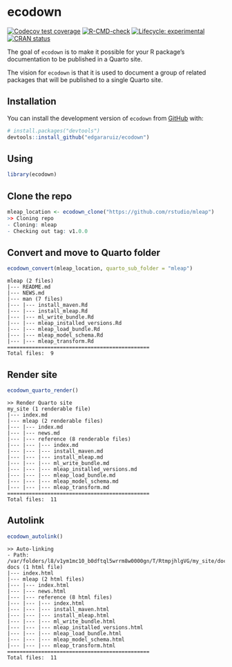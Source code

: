 
<!-- README.md is generated from README.Rmd. Please edit that file -->

# ecodown

<!-- badges: start -->

[![Codecov test
coverage](https://codecov.io/gh/edgararuiz/ecodown/branch/main/graph/badge.svg)](https://app.codecov.io/gh/edgararuiz/ecodown?branch=main)
[![R-CMD-check](https://github.com/edgararuiz/ecodown/workflows/R-CMD-check/badge.svg)](https://github.com/edgararuiz/ecodown/actions)
[![Lifecycle:
experimental](https://img.shields.io/badge/lifecycle-experimental-orange.svg)](https://lifecycle.r-lib.org/articles/stages.html#experimental)
[![CRAN
status](https://www.r-pkg.org/badges/version/ecodown)](https://CRAN.R-project.org/package=ecodown)
<!-- badges: end -->

The goal of `ecodown` is to make it possible for your R package’s
documentation to be published in a Quarto site.

The vision for `ecodown` is that it is used to document a group of
related packages that will be published to a single Quarto site.

## Installation

You can install the development version of `ecodown` from
[GitHub](https://github.com/) with:

``` r
# install.packages("devtools")
devtools::install_github("edgararuiz/ecodown")
```

## Using

``` r
library(ecodown)
```

## Clone the repo

``` r
mleap_location <- ecodown_clone("https://github.com/rstudio/mleap")
>> Cloning repo
- Cloning: mleap
- Checking out tag: v1.0.0
```

## Convert and move to Quarto folder

``` r
ecodown_convert(mleap_location, quarto_sub_folder = "mleap")
```

    mleap (2 files)
    |--- README.md
    |--- NEWS.md
    |--- man (7 files)
    |--- |--- install_maven.Rd
    |--- |--- install_mleap.Rd
    |--- |--- ml_write_bundle.Rd
    |--- |--- mleap_installed_versions.Rd
    |--- |--- mleap_load_bundle.Rd
    |--- |--- mleap_model_schema.Rd
    |--- |--- mleap_transform.Rd
    ============================================== 
    Total files:  9 

## Render site

``` r
ecodown_quarto_render()
```

    >> Render Quarto site
    my_site (1 renderable file)
    |--- index.md
    |--- mleap (2 renderable files)
    |--- |--- index.md
    |--- |--- news.md
    |--- |--- reference (8 renderable files)
    |--- |--- |--- index.md
    |--- |--- |--- install_maven.md
    |--- |--- |--- install_mleap.md
    |--- |--- |--- ml_write_bundle.md
    |--- |--- |--- mleap_installed_versions.md
    |--- |--- |--- mleap_load_bundle.md
    |--- |--- |--- mleap_model_schema.md
    |--- |--- |--- mleap_transform.md
    ============================================== 
    Total files:  11 

## Autolink

``` r
ecodown_autolink()
```

    >> Auto-linking
    - Path: /var/folders/l8/v1ym1mc10_b0dftql5wrrm8w0000gn/T/RtmpjhlgVG/my_site/docs
    docs (1 html file)
    |--- index.html
    |--- mleap (2 html files)
    |--- |--- index.html
    |--- |--- news.html
    |--- |--- reference (8 html files)
    |--- |--- |--- index.html
    |--- |--- |--- install_maven.html
    |--- |--- |--- install_mleap.html
    |--- |--- |--- ml_write_bundle.html
    |--- |--- |--- mleap_installed_versions.html
    |--- |--- |--- mleap_load_bundle.html
    |--- |--- |--- mleap_model_schema.html
    |--- |--- |--- mleap_transform.html
    ============================================== 
    Total files:  11 
